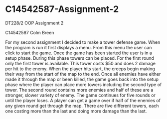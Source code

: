 # C14542587-Assignment-2
DT228/2 OOP Assignment 2

C14542587 Colm Breen

For my second assignment I decided to make a tower defense game. When the program is run it first displays a menu. 
From this menu the user can click to start the game. Once the game has been started the user is in a setup phase. 
During this phase towers can be placed. For the first round only the first tower is available. This tower costs $50
and does 2 damage per hit to the enemy. When the player hits start, the creeps begin making their way from the start
of the map to the end. Once all enemies have either made it through the map or been killed, the game goes back into 
the setup phase where the player can place more towers including the second type of tower. The second round contains
more enemies and half of these are a stronger, slower variety of enemy. The game continues for five rounds or until the
player loses. A player can get a game over if half of the enemies of any given round get through the map. There are five 
different towers, each one costing more than the last and doing more damage than the last.
